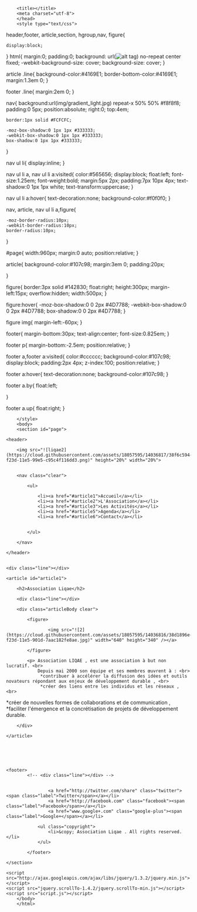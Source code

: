 <!DOCTYPE html>
<html>
	<head>
		
		<title></title>
		<meta charset="utf-8">
		</head>
		<style type="text/css">
		
header,footer,
article,section,
hgroup,nav,
figure{
	
	display:block;
}
html{ 
  margin:0;
  padding:0;
  background: url(![alt tag](https://cloud.githubusercontent.com/assets/18057595/14036818/38fb9e98-f23d-11e5-917f-61f5f8c4e5f9.jpg)) no-repeat center fixed; 
  -webkit-background-size: cover; 
  background-size: cover; 
}


article .line{
	background-color:#4169E1;
	border-bottom-color:#4169E1;
	margin:1.3em 0;
}

footer .line{
	margin:2em 0;
}

nav{
	background:url(img/gradient_light.jpg) repeat-x 50% 50% #f8f8f8;
	padding:0 5px;
	position:absolute;
	right:0;
	top:4em;

	border:1px solid #FCFCFC;

	-moz-box-shadow:0 1px 1px #333333;
	-webkit-box-shadow:0 1px 1px #333333;
	box-shadow:0 1px 1px #333333;
}

nav ul li{
	display:inline;
}

nav ul li a,
nav ul li a:visited{
	color:#565656;
	display:block;
	float:left;
	font-size:1.25em;
	font-weight:bold;
	margin:5px 2px;
	padding:7px 10px 4px;
	text-shadow:0 1px 1px white;
	text-transform:uppercase;
}

nav ul li a:hover{
	text-decoration:none;
	background-color:#f0f0f0;
}

nav, article, nav ul li a,figure{
	
	-moz-border-radius:10px;
	-webkit-border-radius:10px;
	border-radius:10px;
}



#page{
	width:960px;
	margin:0 auto;
	position:relative;
}

article{
	background-color:#107c98;
	margin:3em 0;
	padding:20px;

}

figure{
	border:3px solid #142830;
	float:right;
	height:300px;
	margin-left:15px;
	overflow:hidden;
	width:500px;
}

figure:hover{
	-moz-box-shadow:0 0 2px #4D7788;
	-webkit-box-shadow:0 0 2px #4D7788;
	box-shadow:0 0 2px #4D7788;
}

figure img{
	margin-left:-60px;
}

footer{
	margin-bottom:30px;
	text-align:center;
	font-size:0.825em;
}

footer p{
	margin-bottom:-2.5em;
	position:relative;
}

footer a,footer a:visited{
	color:#cccccc;
	background-color:#107c98;
	display:block;
	padding:2px 4px;
	z-index:100;
	position:relative;
}

footer a:hover{
	text-decoration:none;
	background-color:#107c98;
}

footer a.by{
	float:left;

}

footer a.up{
	float:right;
}
		
		
		</style>
		<body>
		<section id="page"> 

	<header> 

		<img src="![liqae2](https://cloud.githubusercontent.com/assets/18057595/14036817/38f6c594-f23d-11e5-99e5-c95c4f116dd3.png)" height="20%" width="20%"> 


		<nav class="clear"> 

			<ul>

				<li><a href="#article1">Accueil</a></li>
				<li><a href="#article2">L'Association</a></li>
				<li><a href="#article3">Les Activités</a></li>
				<li><a href="#article5">Agenda</a></li>
				<li><a href="#article6">Contact</a></li>
				

			</ul>

		</nav>

	</header>


	<div class="line"></div>  

	<article id="article1"> 

		<h2>Association Liqae</h2>

		<div class="line"></div>

		<div class="articleBody clear">

			<figure> 

					<img src="![2](https://cloud.githubusercontent.com/assets/18057595/14036816/38d1896e-f23d-11e5-901d-7aac182fe8ae.jpg)" width="640" height="340" /></a>

			</figure>

			<p> Association LIQAE , est une association à but non lucratif. <br>
			    Depuis mai 2000 son équipe et ses membres œuvrent à : <br>
                 *contribuer à accélérer la diffusion des idées et outils novateurs répondant aux enjeux de développement durable , <br>
				 *créer des liens entre les individus et les réseaux , <br>
*créer de nouvelles formes de collaborations et de communication , <br>
*faciliter l'émergence et la concrétisation de projets de développement durable.
</p>


		</div>

	</article>

<br>
<br>
<br>

	<footer> 
			<!-- <div class="line"></div> -->

				
					<a href="http://twitter.com/share" class="twitter"><span class="label">Twitter</span></a></li>
					<a href="http://facebook.com" class="facebook"><span class="label">Facebook</span></a></li>
					<a href="www.google+.com" class="google-plus"><span class="label">Google+</span></a></li>
				
				<ul class="copyright">
					<li>&copy; Association Liqae . All rights reserved.</li>
				</ul>
				

<script type="text/javascript" src="http://platform.twitter.com/widgets.js"></script>


			</footer>

	</section> 

	<script src="http://ajax.googleapis.com/ajax/libs/jquery/1.3.2/jquery.min.js"></script>
	<script src="jquery.scrollTo-1.4.2/jquery.scrollTo-min.js"></script>
	<script src="script.js"></script>
		</body>
		</html>
